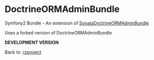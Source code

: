 DoctrineORMAdminBundle
======================

Symfony2 Bundle - An extension of [SonataDoctrineORMAdminBundle](https://github.com/sonata-project/DoctrineORMAdminBundle "DoctrineORMAdminBundle")

Uses a forked version of DoctrineORMAdminBundle

**DEVELOPMENT VERSION**

Back to: [rzproject](http://rzproject.github.io)

